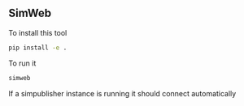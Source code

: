 SimWeb
---


To install this tool
```bash
pip install -e .
```


To run it
```bash
simweb
```
If a simpublisher instance is running it should connect automatically